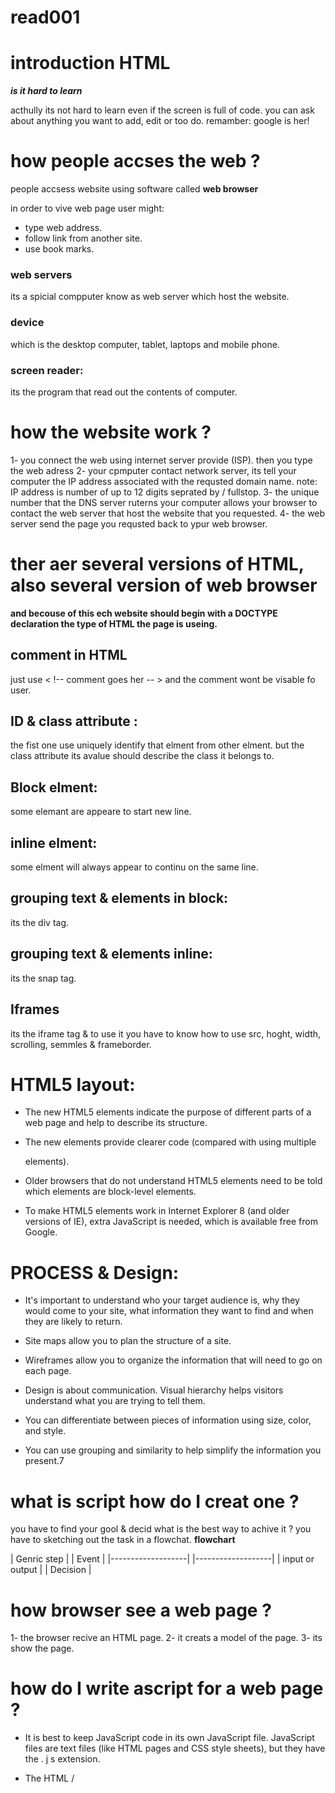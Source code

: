 # read001

# introduction HTML

***is it hard to learn***

acthully its not hard to learn even if the screen is full of code. 
you can ask about anything you want to add, edit or too do.
remamber: google is her!

# how people accses the web ?

people accsess website using software called **web browser**

 in order to vive web page user might:
* type web address.
* follow link from another site.
* use book marks. 

### web servers 
its a spicial compputer know as web server which host the website.

### device 
which is the desktop computer, tablet, laptops and mobile phone.

### screen reader:
its the program that read out the contents of computer.


# how the website work ?

1- you connect the web using internet server provide (ISP). then you type the web adress
2- your cpmputer contact network server, its tell your computer the IP address associated 
with the requsted domain name.
note: IP address is number of up to 12 digits seprated by / fullstop.
3- the unique number that the DNS server ruterns your computer allows your browser to contact
the web server that host the website that you requested.
4- the web server send the page you requsted back to ypur web browser.

# ther aer several versions of HTML, also several version of web browser

**and becouse of this ech website should begin with a DOCTYPE declaration the type of HTML the page is useing.**

## comment in HTML
 just use < !-- comment goes her -- > and the comment wont be visable fo user.

## ID & class attribute :
the fist one use uniquely identify that elment from other elment.
but the class attribute its avalue should describe the class it belongs to.

## Block elment:
some elemant are appeare to start new line.

## inline elment:
some elment will always appear to continu on the same line.

## grouping text & elements in block:
its the div tag.

## grouping text & elements inline:
its the snap tag.

## Iframes 
its the iframe tag & to use it you have to know how to use src, hoght, width, scrolling, semmles & frameborder.

# HTML5 layout:

* The new HTML5 elements indicate the purpose of
different parts of a web page and help to describe
its structure.

* The new elements provide clearer code (compared
with using multiple <div> elements).

* Older browsers that do not understand HTML5
elements need to be told which elements are
block-level elements.

* To make HTML5 elements work in Internet Explorer 8
(and older versions of IE), extra JavaScript is needed,
which is available free from Google. 

# PROCESS & Design:

* It's important to understand who your target audience
is, why they would come to your site, what information
they want to find and when they are likely to return.

* Site maps allow you to plan the structure of a site.

* Wireframes allow you to organize the information that
will need to go on each page.

* Design is about communication. Visual hierarchy helps
visitors understand what you are trying to tell them.

* You can differentiate between pieces of information
using size, color, and style.

* You can use grouping and similarity to help simplify
the information you present.7


# what is script how do I creat one ?

you have to find your gool & decid what is the best way to achive it ?
you have to sketching out the task in a flowchat.
**flowchart**

| Genric step       | | Event             | 
|-------------------| |-------------------|
| input or output   | | Decision          | 

# how browser see a web page ?
1- the browser recive an HTML page. 
2- it creats a model of the page. 
3- its show the page.

# how do I write ascript for a web page ?

* It is best to keep JavaScript code in its own JavaScript
file. JavaScript files are text files (like HTML pages and
CSS style sheets), but they have the . j s extension.

* The HTML /<script>/ element is used in HTML pages
to tell the browser to load the JavaScript file (rather like
the /<link>/ element can be used to load a CSS file).

* If you view the source code of the page in the browser,
the JavaScript will not have changed the HTML,
because the script works with the model of the web
page that the browser has created. 

![Image of javass](javas.png)

